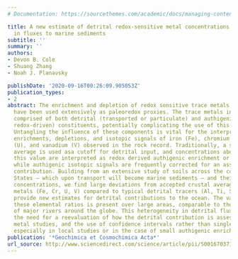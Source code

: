 ```yaml
---
# Documentation: https://sourcethemes.com/academic/docs/managing-content/

title: A new estimate of detrital redox-sensitive metal concentrations and variability
  in fluxes to marine sediments
subtitle: ''
summary: ''
authors:
- Devon B. Cole
- Shuang Zhang
- Noah J. Planavsky

publishDate: '2020-09-16T00:26:09.905053Z'
publication_types:
- 2
abstract: The enrichment and depletion of redox sensitive trace metals in marine sediments
  have been used extensively as paleoredox proxies. The trace metals in shale are
  comprised of both detrital (transported or particulate) and authigenic (precipitated,
  redox-driven) constituents, potentially complicating the use of this suite of proxies.
  Untangling the influence of these components is vital for the interpretation of
  enrichments, depletions, and isotopic signals of iron (Fe), chromium (Cr), uranium
  (U), and vanadium (V) observed in the rock record. Traditionally, a single crustal
  average is used asa cutoff for detrital input, and concentrations above or below
  this value are interpreted as redox derived authigenic enrichment or depletion,
  while authigenic isotopic signals are frequently corrected for an assumed detrital
  contribution. Building from an extensive study of soils across the continental United
  States – which upon transport will become marine sediments – and their elemental
  concentrations, we find large deviations from accepted crustal averages in redox-sensitive
  metals (Fe, Cr, U, V) compared to typical detrital tracers (Al, Ti, Sc, Th) and
  provide new estimates for detrital contributions to the ocean. The variability in
  these elemental ratios is present over large areas, comparable to the catchment-size
  of major rivers around the globe. This heterogeneity in detrital flux highlights
  the need for a reevaluation of how the detrital contribution is assessed in trace
  metal studies, and the use of confidence intervals rather than single average values,
  especially in local studies or in the case of small authigenic enrichments.
publication: '*Geochimica et Cosmochimica Acta*'
url_source: http://www.sciencedirect.com/science/article/pii/S0016703717304714
---
```

